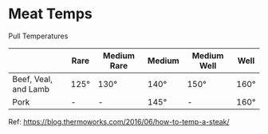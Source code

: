 # Meat Temps

Pull Temperatures

|                      | Rare     | Medium Rare | Medium   | Medium Well | Well     |
|----------------------|----------|-------------|----------|-------------|----------|
| Beef, Veal, and Lamb | 125&deg; | 130&deg;    | 140&deg; | 150&deg;    | 160&deg; |
| Pork                 | -        | -           | 145&deg; | -           | 160&deg; |

Ref: https://blog.thermoworks.com/2016/06/how-to-temp-a-steak/
